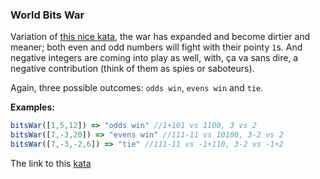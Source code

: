 ### World Bits War

Variation of [this nice kata](https://www.codewars.com/kata/bits-battle/), the war has expanded and become dirtier and meaner; both even and odd numbers will fight with their pointy `1`s. And negative integers are coming into play as well, with, ça va sans dire, a negative contribution (think of them as spies or saboteurs).

Again, three possible outcomes: `odds win`, `evens win` and `tie`.

**Examples:**
```javascript
bitsWar([1,5,12]) => "odds win" //1+101 vs 1100, 3 vs 2
bitsWar([7,-3,20]) => "evens win" //111-11 vs 10100, 3-2 vs 2
bitsWar([7,-3,-2,6]) => "tie" //111-11 vs -1+110, 3-2 vs -1+2
```

The link to this [kata](https://www.codewars.com/kata/world-bits-war/javascript)
